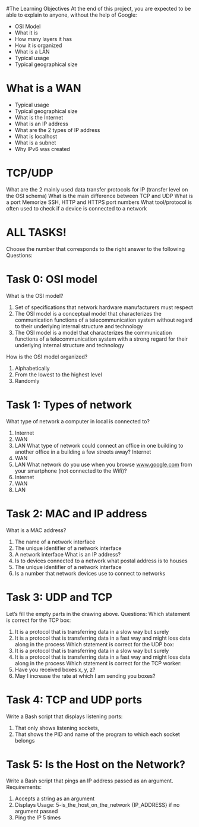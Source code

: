 #The Learning Objectives
At the end of this project, you are expected to be able to explain to anyone, without the help of Google:
- OSI Model
- What it is
- How many layers it has
- How it is organized
- What is a LAN
- Typical usage
- Typical geographical size
# What is a WAN
- Typical usage
- Typical geographical size
- What is the Internet
- What is an IP address
- What are the 2 types of IP address
- What is localhost
- What is a subnet
- Why IPv6 was created

# TCP/UDP
What are the 2 mainly used data transfer protocols for IP (transfer level on the OSI schema)
What is the main difference between TCP and UDP
What is a port
Memorize SSH, HTTP and HTTPS port numbers
What tool/protocol is often used to check if a device is connected to a network
# ALL TASKS!

Choose the number that corresponds to the right answer to the following Questions:
# Task 0: OSI model
What is the OSI model?
1. Set of specifications that network hardware manufacturers must respect
2. The OSI model is a conceptual model that characterizes the communication functions of a telecommunication system without regard to their underlying internal structure and technology
3. The OSI model is a model that characterizes the communication functions of a telecommunication system with a strong regard for their underlying internal structure and technology

How is the OSI model organized?
1. Alphabetically
2. From the lowest to the highest level
3. Randomly


# Task 1: Types of network

What type of network a computer in local is connected to?
  1. Internet
  2. WAN
  3. LAN
What type of network could connect an office in one building to another office in a building a few streets away?
Internet
  1. WAN
  2. LAN
What network do you use when you browse www.google.com from your smartphone (not connected to the Wifi)?
  1. Internet
  2. WAN
  3. LAN

# Task 2: MAC and IP address

What is a MAC address?
  1. The name of a network interface
  2. The unique identifier of a network interface
  3. A network interface
What is an IP address?
  1. Is to devices connected to a network what postal address is to houses
  2. The unique identifier of a network interface
  3. Is a number that network devices use to connect to networks

# Task 3: UDP and TCP

Let’s fill the empty parts in the drawing above.
Questions:
Which statement is correct for the TCP box:
  1. It is a protocol that is transferring data in a slow way but surely
  2. It is a protocol that is transferring data in a fast way and might loss data along in the process
Which statement is correct for the UDP box:
  1. It is a protocol that is transferring data in a slow way but surely
  2. It is a protocol that is transferring data in a fast way and might loss data along in the process
 Which statement is correct for the TCP worker:
  1. Have you received boxes x, y, z?
  2. May I increase the rate at which I am sending you boxes?

# Task 4: TCP and UDP ports

Write a Bash script that displays listening ports:
1. That only shows listening sockets,
2. That shows the PID and name of the program to which each socket belongs

# Task 5: Is the Host on the Network?

Write a Bash script that pings an IP address passed as an argument.
Requirements:
1. Accepts a string as an argument
2. Displays Usage: 5-is_the_host_on_the_network {IP_ADDRESS} if no argument passed 
3. Ping the IP 5 times
